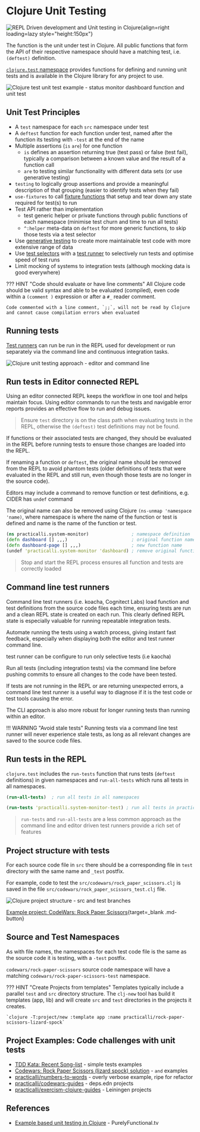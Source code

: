 # Clojure Unit Testing

![REPL Driven development and Unit testing in Clojure](https://raw.githubusercontent.com/practicalli/graphic-design/live/clojure/repl-tdd-flow.png){align=right loading=lazy style="height:150px"}

The function is the unit under test in Clojure.  All public functions that form the API of their respective namespace should have a matching test, i.e. `(deftest)` definition.

[`clojure.test` namespace](https://clojure.github.io/clojure/clojure.test-api.html) provides functions for defining and running unit tests and is available in the Clojure library for any project to use.

![Clojure test unit test example - status monitor dashboard function and unit test](https://raw.githubusercontent.com/practicalli/graphic-design/live/clojure/clojure-test-example-service-monitor-dashboard.png "Example Clojure test - web service handler namespace - dashboard function")

## Unit Test Principles

* A `test` namespace for each `src` namespace under test
* A `deftest` function for each function under test, named after the function its testing with `-test` at the end of the name
* Multiple assertions (`is` `are`) for one function
  * `is` defines an assertion returning true (test pass) or false (test fail), typically a comparison between a known value and the result of a function call
  * `are` to testing similar functionality with different data sets (or use generative testing)
* `testing` to logically group assertions and provide a meaningful description of that grouping (easier to identify tests when they fail)
* `use-fixtures` to call [fixture functions](fixtures.md "Define and run functions that set up and tear down state required for a test or collection of tests") that setup and tear down any state required for test(s) to run
* Test API rather than implementation
  * test generic helper or private functions through public functions of each namespace (minimise test churn and time to run all tests)
  * `^:helper` meta-data on `deftest` for more generic functions, to skip those tests via a test selector
* Use [generative testing](/clojure-spec/) to create more maintainable test code with more extensive range of data
* Use [test selectors](test-selectors.md) with a [test runner](/testing/test-runners/) to selectively run tests and optimise speed of test runs
* Limit mocking of systems to integration tests (although mocking data is good everywhere)

??? HINT "Code should evaluate or have line comments"
    All Clojure code should be valid syntax and able to be evaluated (compiled), even code within a `(comment )` expression or after a `#_` reader comment.

    Code commented with a line comment, `;;`, will not be read by Clojure and cannot cause compilation errors when evaluated

## Running tests

[Test runners](/testing/test-runners/) can run be run in the REPL used for development or run separately via the command line and continuous integration tasks.

![Clojure unit testing approach - editor and command line](https://raw.githubusercontent.com/practicalli/graphic-design/live/clojure/clojure-testing-approach.png)

## Run tests in Editor connected REPL

Using an editor connected REPL keeps the workflow in one tool and helps maintain focus. Using editor commands to run the tests and navigable error reports provides an effective flow to run and debug issues.

> Ensure `test` directory is on the class path when evaluating tests in the REPL, otherwise the `(deftest)` test definitions may not be found.

If functions or their associated tests are changed, they should be evaluated in the REPL before running tests to ensure those changes are loaded into the REPL.

If renaming a function or `deftest`, the original name should be removed from the REPL to avoid phantom tests (older definitions of tests that were evaluated in the REPL and still run, even though those tests are no longer in the source code).

Editors may include a command to remove function or test definitions, e.g. CIDER has `undef` command

The original name can also be removed using Clojure `(ns-unmap 'namespace 'name)`, where namespace is where the name of the function or test is defined and name is the name of the function or test.

```clojure
(ns practicalli.system-monitor)                ; namespace definition
(defn dashboard [] ,,,)                        ; original function name
(defn dashboard-page [] ,,,)                   ; new function name
(undef 'practicalli.system-monitor 'dashboard) ; remove original function name
```

> Stop and start the REPL process ensures all function and tests are correctly loaded

## Command line test runners

Command line test runners (i.e. koacha, Cognitect Labs) load function and test definitions from the source code files each time, ensuring tests are run and a clean REPL state is created on each run. This clearly defined REPL state is especially valuable for running repeatable integration tests.

Automate running the tests using a watch process,  giving instant fast feedback, especially when displaying both the editor and test runner command line.

test runner can be configure to run only selective tests (i.e kaocha)

Run all tests (including integration tests) via the command line before pushing commits to ensure all changes to the code have been tested.

If tests are not running in the REPL or are returning unexpected errors, a command line test runner is a useful way to diagnose if it is the test code or test tools causing the error.

The CLI approach is also more robust for longer running tests than running within an editor.

!!! WARNING "Avoid stale tests"
    Running tests via a command line test runner will never experience stale tests, as long as all relevant changes are saved to the source code files.

## Run tests in the REPL

`clojure.test` includes the `run-tests` function that runs tests (`deftest` definitions) in given namespaces and `run-all-tests` which runs all tests in all namespaces.

```clojure
(run-all-tests)  ; run all tests in all namespaces

(run-tests 'practicalli.system-monitor-test) ; run all tests in practicalli.system-monitor-test
```

> `run-tests` and `run-all-tests` are a less common approach as the command line and editor driven test runners provide a rich set of features

## Project structure with tests

For each source code file in `src` there should be a corresponding file in `test` directory with the same name and `_test` postfix.

For example, code to test the `src/codewars/rock_paper_scissors.clj` is saved in the file `src/codewars/rock_paper_scissors_test.clj` file.

![Clojure project structure - src and test branches](https://raw.githubusercontent.com/practicalli/graphic-design/live/clojure/clojure-project-structure-src-test-tree.png)

[Example project: CodeWars: Rock Paper Scissors](https://github.com/practicalli/codewars-guides/tree/develop/rock-paper-scissors){target=_blank .md-button}

## Source and Test Namespaces

As with file names, the namespaces for each test code file is the same as the source code it is testing, with a `-test` postfix.

`codewars/rock-paper-scissors` source code namespace will have a matching `codewars/rock-paper-scissors-test` namespace.

??? HINT "Create Projects from templates"
    Templates typically include a parallel `test` and `src` directory structure.  The `clj-new` tool has build it templates (app, lib) and will create `src` and `test` directories in the projects it creates.

    `clojure -T:project/new :template app :name practicalli/rock-paper-scissors-lizard-spock`

## Project Examples: Code challenges with unit tests

* [TDD Kata: Recent Song-list](/simple-projects/tdd-kata/recent-song-list.md) - simple tests examples
* [Codewars: Rock Paper Scissors (lizard spock) solution](https://github.com/practicalli/codewars-guides/tree/develop/rock-paper-scissors) - `and` examples
* [practicalli/numbers-to-words](https://github.com/practicalli/numbers-to-words) - overly verbose example, ripe for refactor
* [practicalli/codewars-guides](https://github.com/practicalli/codewars-guides) - deps.edn projects
* [practicalli/exercism-clojure-guides](https://github.com/practicalli/exercism-clojure-guides) - Leiningen projects

## References

* [Example based unit testing in Clojure](https://purelyfunctional.tv/mini-guide/example-based-unit-testing-in-clojure/) - PurelyFunctional.tv
